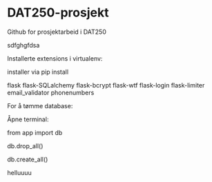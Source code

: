 # DAT250-prosjekt
Github for prosjektarbeid i DAT250


sdfghgfdsa

Installerte extensions i virtualenv:

installer via pip install

flask flask-SQLalchemy flask-bcrypt flask-wtf flask-login flask-limiter email_validator phonenumbers

For å tømme database:

Åpne terminal:

from app import db

db.drop_all()

db.create_all()

helluuuu